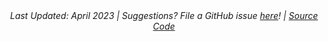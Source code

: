 <center><em>Last Updated: April 2023 | Suggestions? File a GitHub issue <a href="https://github.com/cp-PYFOREST/pyforest-shiny/issues" target="_blank">here</a>! | <a href="https://github.com/cp-PYFOREST/pyforest-shiny" target="_blank">Source Code <i class="fa-brands fa-github"></i></a></em></center>